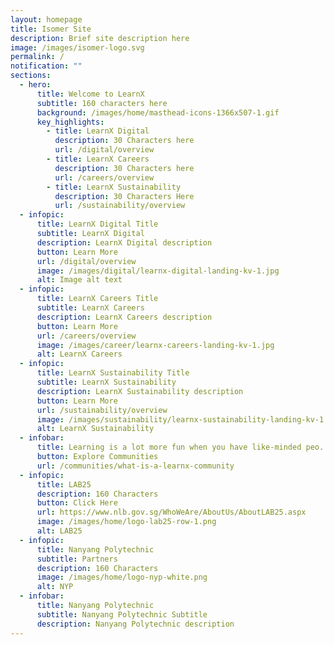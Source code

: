 ```yaml
---
layout: homepage
title: Isomer Site
description: Brief site description here
image: /images/isomer-logo.svg
permalink: /
notification: ""
sections:
  - hero:
      title: Welcome to LearnX
      subtitle: 160 characters here
      background: /images/home/masthead-icons-1366x507-1.gif
      key_highlights:
        - title: LearnX Digital
          description: 30 Characters here
          url: /digital/overview
        - title: LearnX Careers
          description: 30 Characters here
          url: /careers/overview
        - title: LearnX Sustainability
          description: 30 Characters Here
          url: /sustainability/overview
  - infopic:
      title: LearnX Digital Title
      subtitle: LearnX Digital
      description: LearnX Digital description
      button: Learn More
      url: /digital/overview
      image: /images/digital/learnx-digital-landing-kv-1.jpg
      alt: Image alt text
  - infopic:
      title: LearnX Careers Title
      subtitle: LearnX Careers
      description: LearnX Careers description
      button: Learn More
      url: /careers/overview
      image: /images/career/learnx-careers-landing-kv-1.jpg
      alt: LearnX Careers
  - infopic:
      title: LearnX Sustainability Title
      subtitle: LearnX Sustainability
      description: LearnX Sustainability description
      button: Learn More
      url: /sustainability/overview
      image: /images/sustainability/learnx-sustainability-landing-kv-1.jpg
      alt: LearnX Sustainability
  - infobar:
      title: Learning is a lot more fun when you have like-minded peo...
      button: Explore Communities
      url: /communities/what-is-a-learnx-community
  - infopic:
      title: LAB25
      description: 160 Characters
      button: Click Here
      url: https://www.nlb.gov.sg/WhoWeAre/AboutUs/AboutLAB25.aspx
      image: /images/home/logo-lab25-row-1.png
      alt: LAB25
  - infopic:
      title: Nanyang Polytechnic
      subtitle: Partners
      description: 160 Characters
      image: /images/home/logo-nyp-white.png
      alt: NYP
  - infobar:
      title: Nanyang Polytechnic
      subtitle: Nanyang Polytechnic Subtitle
      description: Nanyang Polytechnic description
---
```

